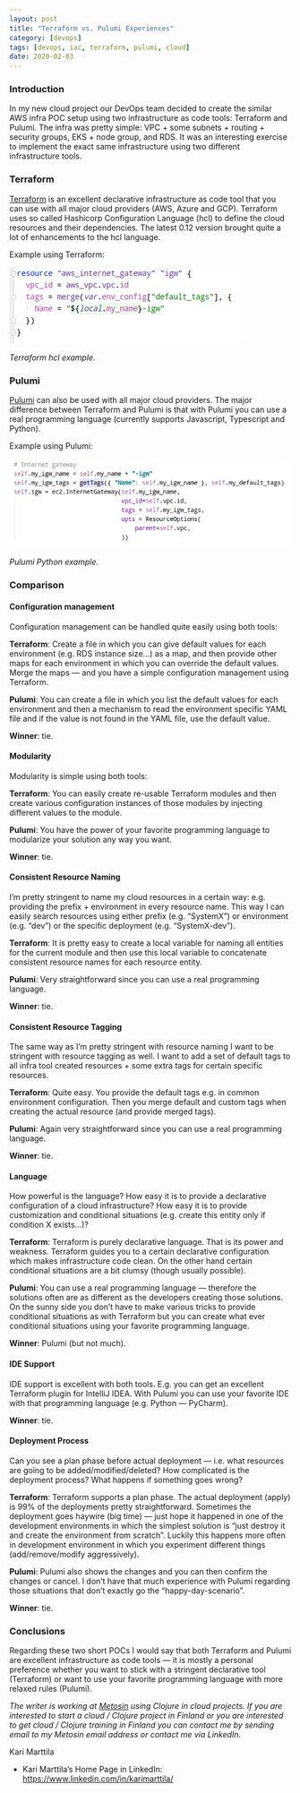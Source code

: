 ```yaml
---
layout: post
title: "Terraform vs. Pulumi Experiences"
category: [devops]
tags: [devops, iac, terraform, pulumi, cloud]
date: 2020-02-03
---
```


### Introduction

In my new cloud project our DevOps team decided to create the similar AWS infra POC setup using two infrastructure as code tools: Terraform and Pulumi. The infra was pretty simple: VPC + some subnets + routing + security groups, EKS + node group, and RDS. It was an interesting exercise to implement the exact same infrastructure using two different infrastructure tools.

### Terraform

[Terraform](https://www.terraform.io/) is an excellent declarative infrastructure as code tool that you can use with all major cloud providers (AWS, Azure and GCP). Terraform uses so called Hashicorp Configuration Language (hcl) to define the cloud resources and their dependencies. The latest 0.12 version brought quite a lot of enhancements to the hcl language.

Example using Terraform:

![](/img/2020-02-03-terraform-vs-pulumi-experiences_img_1.png)

*Terraform hcl example.*

### Pulumi

[Pulumi](https://www.pulumi.com/) can also be used with all major cloud providers. The major difference between Terraform and Pulumi is that with Pulumi you can use a real programming language (currently supports Javascript, Typescript and Python).

Example using Pulumi:

![](/img/2020-02-03-terraform-vs-pulumi-experiences_img_2.png)

*Pulumi Python example.*

### Comparison

#### Configuration management

Configuration management can be handled quite easily using both tools:

**Terraform**: Create a file in which you can give default values for each environment (e.g. RDS instance size…) as a map, and then provide other maps for each environment in which you can override the default values. Merge the maps — and you have a simple configuration management using Terraform.

**Pulumi**: You can create a file in which you list the default values for each environment and then a mechanism to read the environment specific YAML file and if the value is not found in the YAML file, use the default value.

**Winner**: tie.

#### Modularity

Modularity is simple using both tools:

**Terraform**: You can easily create re-usable Terraform modules and then create various configuration instances of those modules by injecting different values to the module.

**Pulumi**: You have the power of your favorite programming language to modularize your solution any way you want.

**Winner**: tie.

#### Consistent Resource Naming

I’m pretty stringent to name my cloud resources in a certain way: e.g. providing the prefix + environment in every resource name. This way I can easily search resources using either prefix (e.g. “SystemX”) or environment (e.g. “dev”) or the specific deployment (e.g. “SystemX-dev”).

**Terraform**: It is pretty easy to create a local variable for naming all entities for the current module and then use this local variable to concatenate consistent resource names for each resource entity.

**Pulumi**: Very straightforward since you can use a real programming language.

**Winner**: tie.

#### Consistent Resource Tagging

The same way as I’m pretty stringent with resource naming I want to be stringent with resource tagging as well. I want to add a set of default tags to all infra tool created resources + some extra tags for certain specific resources.

**Terraform**: Quite easy. You provide the default tags e.g. in common environment configuration. Then you merge default and custom tags when creating the actual resource (and provide merged tags).

**Pulumi**: Again very straightforward since you can use a real programming language.

**Winner**: tie.

#### Language

How powerful is the language? How easy it is to provide a declarative configuration of a cloud infrastructure? How easy it is to provide customization and conditional situations (e.g. create this entity only if condition X exists…)?

**Terraform**: Terraform is purely declarative language. That is its power and weakness. Terraform guides you to a certain declarative configuration which makes infrastructure code clean. On the other hand certain conditional situations are a bit clumsy (though usually possible).

**Pulumi**: You can use a real programming language — therefore the solutions often are as different as the developers creating those solutions. On the sunny side you don’t have to make various tricks to provide conditional situations as with Terraform but you can create what ever conditional situations using your favorite programming language.

**Winner**: Pulumi (but not much).

#### IDE Support

IDE support is excellent with both tools. E.g. you can get an excellent Terraform plugin for IntelliJ IDEA. With Pulumi you can use your favorite IDE with that programming language (e.g. Python — PyCharm).

**Winner**: tie.

#### Deployment Process

Can you see a plan phase before actual deployment — i.e. what resources are going to be added/modified/deleted? How complicated is the deployment process? What happens if something goes wrong?

**Terraform**: Terraform supports a plan phase. The actual deployment (apply) is 99% of the deployments pretty straightforward. Sometimes the deployment goes haywire (big time) — just hope it happened in one of the development environments in which the simplest solution is “just destroy it and create the environment from scratch”. Luckily this happens more often in development environment in which you experiment different things (add/remove/modify aggressively).

**Pulumi**: Pulumi also shows the changes and you can then confirm the changes or cancel. I don’t have that much experience with Pulumi regarding those situations that don’t exactly go the “happy-day-scenario”.

**Winner**: tie.

### Conclusions

Regarding these two short POCs I would say that both Terraform and Pulumi are excellent infrastructure as code tools — it is mostly a personal preference whether you want to stick with a stringent declarative tool (Terraform) or want to use your favorite programming language with more relaxed rules (Pulumi).

*The writer is working at [Metosin](https://www.metosin.fi/) using Clojure in cloud projects. If you are interested to start a cloud / Clojure project in Finland or you are interested to get cloud / Clojure training in Finland you can contact me by sending email to my Metosin email address or contact me via LinkedIn.*

Kari Marttila

* Kari Marttila’s Home Page in LinkedIn: <https://www.linkedin.com/in/karimarttila/>

